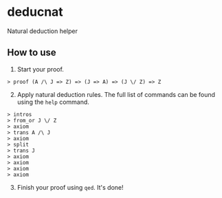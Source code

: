 # deducnat
Natural deduction helper

## How to use

1. Start your proof.
```
> proof (A /\ J => Z) => (J => A) => (J \/ Z) => Z
```

2. Apply natural deduction rules. The full list of commands can be found using the `help` command.
```
> intros
> from_or J \/ Z
> axiom
> trans A /\ J
> axiom
> split
> trans J
> axiom
> axiom
> axiom
> axiom
```

3. Finish your proof using `qed`. It's done!

